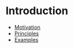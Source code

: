 # Introduction

* [Motivation](Motivation.md)
* [Principles](Principles.md)
* [Examples](Examples.md)